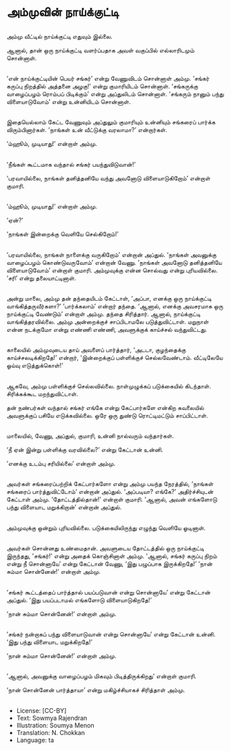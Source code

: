 # அம்முவின் நாய்க்குட்டி

##
அம்மு வீட்டில் நாய்க்குட்டி எதுவும் இல்லை.

ஆனால், தான் ஒரு நாய்க்குட்டி வளர்ப்பதாக அவள் வகுப்பில் எல்லாரிடமும் சொன்னாள்.

##
‘என் நாய்க்குட்டியின் பெயர் சங்கர்’ என்று வேணுவிடம் சொன்னாள் அம்மு.
‘சங்கர் கருப்பு நிறத்தில் அத்தனை அழகு!’ என்று குமாரியிடம் சொன்னாள்.
‘சங்கருக்கு வாழைப்பழம் ரொம்பப் பிடிக்கும்’ என்று அப்துலிடம் சொன்னாள்.
‘சங்கரும் நானும் பந்து விளையாடுவோம்’ என்று உன்னியிடம் சொன்னாள்.

##
இதையெல்லாம் கேட்ட வேணுவும் அப்துலும் குமாரியும் உன்னியும் சங்கரைப் பார்க்க விரும்பினார்கள். ’நாங்கள் உன் வீட்டுக்கு வரலாமா?’ என்றார்கள்.

‘ம்ஹூம், முடியாது!’ என்றாள் அம்மு.

##
‘நீங்கள் கூட்டமாக வந்தால் சங்கர் பயந்துவிடுவான்!’

‘பரவாயில்லை, நாங்கள் தனித்தனியே வந்து அவனோடு விளையாடுகிறோம்’ என்றாள் குமாரி.

##
‘ம்ஹூம், முடியாது!’ என்றாள் அம்மு.

‘ஏன்?’

‘நாங்கள் இன்றைக்கு வெளியே செல்கிறோம்!’

##
‘பரவாயில்லை, நாங்கள் நாளைக்கு வருகிறோம்’ என்றான் அப்துல்.
‘நாங்கள் அவனுக்கு வாழைப்பழம் கொண்டுவருவோம்’ என்றான் வேணு.
’நாங்கள் அவனோடு தனித்தனியே விளையாடுவோம்’ என்றாள் குமாரி.
அம்முவுக்கு என்ன சொல்வது என்று புரியவில்லை. ‘சரி’ என்று தலையாட்டினாள்.

##
அன்று மாலை, அம்மு தன் தந்தையிடம் கேட்டாள், ‘அப்பா, எனக்கு ஒரு நாய்க்குட்டி வாங்கித்தருவீர்களா?’
’பார்க்கலாம்’ என்றார் தந்தை.
‘ஆனால், எனக்கு அவசரமாக ஒரு நாய்க்குட்டி வேண்டும்’ என்றாள் அம்மு.
தந்தை சிரித்தார். ஆனால், நாய்க்குட்டி வாங்கித்தரவில்லை.
அம்மு அன்றைக்குச் சாப்பிடாமலே படுத்துவிட்டாள். மறுநாள் என்ன நடக்குமோ என்று எண்ணி எண்ணி, அவளுக்குக் காய்ச்சல் வந்துவிட்டது.

##
காலையில் அம்முவுடைய தாய் அவளைப் பார்த்தார், ‘அடடா, குழந்தைக்கு காய்ச்சலடிக்கிறதே!’ என்றார், ‘இன்றைக்குப் பள்ளிக்குச் செல்லவேண்டாம். வீட்டிலேயே ஓய்வு எடுத்துக்கொள்!’

##
ஆகவே, அம்மு பள்ளிக்குச் செல்லவில்லை. நாள்முழுக்கப் படுக்கையில் கிடந்தாள். சிரிக்கக்கூட மறந்துவிட்டாள்.

தன் நண்பர்கள் வந்தால் சங்கர் எங்கே என்று கேட்பார்களே என்கிற கவலையில் அவளுக்குப் பசியே எடுக்கவில்லை. ஒரே ஒரு துண்டு ரொட்டிமட்டும் சாப்பிட்டாள்.

##
மாலையில், வேணு, அப்துல், குமாரி, உன்னி நால்வரும் வந்தார்கள்.

‘நீ ஏன் இன்று பள்ளிக்கு வரவில்லை?’ என்று கேட்டான் உன்னி.

’எனக்கு உடம்பு சரியில்லை’ என்றாள் அம்மு.

##
அவர்கள் சங்கரைப்பற்றிக் கேட்பார்களோ என்று அம்மு பயந்த நேரத்தில், ‘நாங்கள் சங்கரைப் பார்த்துவிட்டோம்’ என்றான் அப்துல்.
‘அப்படியா? எங்கே?’ அதிர்ச்சியுடன் கேட்டாள் அம்மு.
‘தோட்டத்தில்தான்!’ என்றாள் குமாரி.
‘ஆனால், அவன் எங்களோடு பந்து விளையாட மறுக்கிறான்’ என்றான் அப்துல்.

##
அம்முவுக்கு ஒன்றும் புரியவில்லை. படுக்கையிலிருந்து எழுந்து வெளியே ஓடினாள்.

##
அவர்கள் சொன்னது உண்மைதான். அவளுடைய தோட்டத்தில் ஒரு நாய்க்குட்டி இருந்தது, 'சங்கர்!' என்று அதைக் கொஞ்சினாள் அம்மு.
‘ஆனால், சங்கர் கருப்பு நிறம் என்று நீ சொன்னாயே’ என்று கேட்டான் வேணு, ‘இது பழுப்பாக இருக்கிறதே!’
‘நான் சும்மா சொன்னேன்!’ என்றாள் அம்மு.

##
‘சங்கர் கூட்டத்தைப் பார்த்தால் பயப்படுவான் என்று சொன்னாயே’ என்று கேட்டான் அப்துல். ‘இது பயப்படாமல் எங்களோடு விளையாடுகிறதே!’

‘நான் சும்மா சொன்னேன்!’ என்றாள் அம்மு.

##
’சங்கர் நன்றாகப் பந்து விளையாடுவான் என்று சொன்னாயே’ என்று கேட்டான் உன்னி. ‘இது பந்து விளையாட மறுக்கிறதே!’

‘நான் சும்மா சொன்னேன்!’ என்றாள் அம்மு.

##
’ஆனால், அவனுக்கு வாழைப்பழம் மிகவும் பிடித்திருக்கிறது’ என்றாள் குமாரி.

‘நான் சொன்னேன் பார்த்தாயா’ என்று மகிழ்ச்சியாகச் சிரித்தாள் அம்மு.

##
* License: [CC-BY]
* Text: Sowmya Rajendran
* Illustration: Soumya Menon
* Translation: N. Chokkan
* Language: ta
